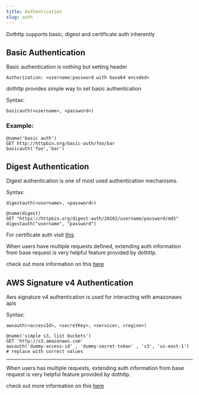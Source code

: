 ```yaml
---
title: Authentication
slug: auth
---
```



Dothttp supports basic, digest and certificate auth inherently

## Basic Authentication

Basic authentication is nothing but setting header

`Authorization: <username:password with base64 encoded>`

dothttp provides simple way to set basic authentication

Syntax:

`basicauth(<username>, <password>)`


### Example:

```http
@name('basic auth')
GET http://httpbin.org/basic-auth/foo/bar
basicauth('foo','bar')

```


## Digest Authentication

Digest authentication is one of most used authentication mechanisms.

Syntax:

`digestauth(<username>, <password>)`

```http
@name(digest)
GET "https://httpbin.org/digest-auth/20202/username/password/md5"
digestauth("username", "password")
```


For certificate auth visit [this](./certificates.md)

When users have multiple requests defined, extending auth information from base request is very helpful feature provided by dothttp.

check out more information on this [here](./extends.md)




## AWS Signature v4 Authentication

Aws signature v4 authentication is used for interacting with amazonaws apis

Syntax:

`awsauth(<accessId>, <secretKey>, <service>, <region>)`

```http
@name('simple s3, list buckets')
GET 'http://s3.amazonaws.com'
awsauth('dummy-access-id' , 'dummy-secret-token' , 's3', 'us-east-1')
# replace with correct values 
```


---

When users has multiple requests, extending auth information from base request is very helpful feature provided by dothttp.

check out more information on this [here](./extends.md)